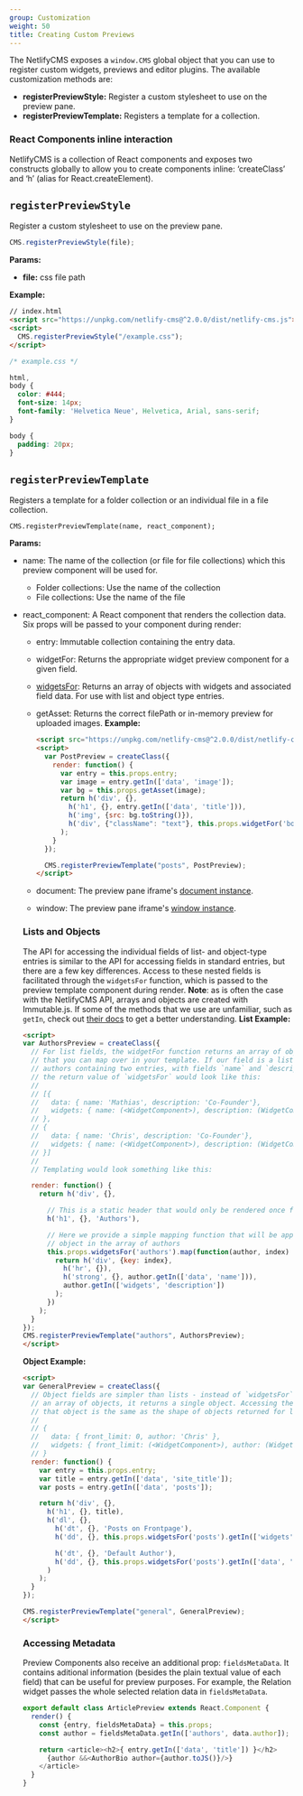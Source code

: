 ```yaml
---
group: Customization
weight: 50
title: Creating Custom Previews
---
```

The NetlifyCMS exposes a `window.CMS` global object that you can use to register custom widgets, previews and editor plugins. The available customization methods are:

* **registerPreviewStyle:** Register a custom stylesheet to use on the preview pane.
* **registerPreviewTemplate:** Registers a template for a collection.

### React Components inline interaction

NetlifyCMS is a collection of React components and exposes two constructs globally to allow you to create components inline: ‘createClass’ and ‘h’ (alias for React.createElement).

## `registerPreviewStyle`

Register a custom stylesheet to use on the preview pane.

```js
CMS.registerPreviewStyle(file);
```

**Params:**

* **file:** css file path

**Example:**

```html
// index.html
<script src="https://unpkg.com/netlify-cms@^2.0.0/dist/netlify-cms.js"></script>
<script>
  CMS.registerPreviewStyle("/example.css");
</script>
```

```css
/* example.css */

html,
body {
  color: #444;
  font-size: 14px;
  font-family: 'Helvetica Neue', Helvetica, Arial, sans-serif;
}

body {
  padding: 20px;
}
```

## `registerPreviewTemplate`

Registers a template for a folder collection or an individual file in a file collection.

`CMS.registerPreviewTemplate(name, react_component);`

**Params:**

* name: The name of the collection (or file for file collections) which this preview component will be used for.

  * Folder collections: Use the name of the collection
  * File collections: Use the name of the file
* react_component: A React component that renders the collection data. Six props will be passed to your component during render:

  * entry: Immutable collection containing the entry data.
  * widgetFor: Returns the appropriate widget preview component for a given field.
  * [widgetsFor](#lists-and-objects): Returns an array of objects with widgets and associated field data. For use with list and object type entries.
  * getAsset: Returns the correct filePath or in-memory preview for uploaded images.
    **Example:**

    ```html
    <script src="https://unpkg.com/netlify-cms@^2.0.0/dist/netlify-cms.js"></script>
    <script>
      var PostPreview = createClass({
        render: function() {
          var entry = this.props.entry;
          var image = entry.getIn(['data', 'image']);
          var bg = this.props.getAsset(image);
          return h('div', {},
            h('h1', {}, entry.getIn(['data', 'title'])),
            h('img', {src: bg.toString()}),
            h('div', {"className": "text"}, this.props.widgetFor('body'))
          );
        }
      });

      CMS.registerPreviewTemplate("posts", PostPreview);
    </script>
    ```
  * document: The preview pane iframe's [document instance](https://github.com/ryanseddon/react-frame-component/tree/9f8f06e1d3fc40da7122f0a57c62f7dec306e6cb#accessing-the-iframes-window-and-document).
  * window: The preview pane iframe's [window instance](https://github.com/ryanseddon/react-frame-component/tree/9f8f06e1d3fc40da7122f0a57c62f7dec306e6cb#accessing-the-iframes-window-and-document).

  ### Lists and Objects

    The API for accessing the individual fields of list- and object-type entries is similar to the API for accessing fields in standard entries, but there are a few key differences. Access to these nested fields is facilitated through the `widgetsFor` function, which is passed to the preview template component during render.
  		**Note**: as is often the case with the NetlifyCMS API, arrays and objects are created with Immutable.js. If some of the methods that we use are unfamiliar, such as `getIn`, check out [their docs](https://facebook.github.io/immutable-js/docs/#/) to get a better understanding.
    **List Example:**

  ```html
  <script>
  var AuthorsPreview = createClass({
    // For list fields, the widgetFor function returns an array of objects
    // that you can map over in your template. If our field is a list of
    // authors containing two entries, with fields `name` and `description`,
    // the return value of `widgetsFor` would look like this:
    //
    // [{
    //   data: { name: 'Mathias', description: 'Co-Founder'},
    //   widgets: { name: (<WidgetComponent>), description: (WidgetComponent>)}
    // },
    // {
    //   data: { name: 'Chris', description: 'Co-Founder'},
    //   widgets: { name: (<WidgetComponent>), description: (WidgetComponent>)}
    // }]
    //
    // Templating would look something like this:

    render: function() {
      return h('div', {},

        // This is a static header that would only be rendered once for the entire list
        h('h1', {}, 'Authors'),

        // Here we provide a simple mapping function that will be applied to each
        // object in the array of authors
        this.props.widgetsFor('authors').map(function(author, index) {
          return h('div', {key: index},
            h('hr', {}),
            h('strong', {}, author.getIn(['data', 'name'])),
            author.getIn(['widgets', 'description'])
          );
        })
      );
    }
  });
  CMS.registerPreviewTemplate("authors", AuthorsPreview);
  </script>
  ```

    **Object Example:**

  ```html
  <script>
  var GeneralPreview = createClass({
    // Object fields are simpler than lists - instead of `widgetsFor` returning
    // an array of objects, it returns a single object. Accessing the shape of
    // that object is the same as the shape of objects returned for list fields:
    //
    // {
    //   data: { front_limit: 0, author: 'Chris' },
    //   widgets: { front_limit: (<WidgetComponent>), author: (WidgetComponent>)}
    // }
    render: function() {
      var entry = this.props.entry;
      var title = entry.getIn(['data', 'site_title']);
      var posts = entry.getIn(['data', 'posts']);

      return h('div', {},
        h('h1', {}, title),
        h('dl', {},
          h('dt', {}, 'Posts on Frontpage'),
          h('dd', {}, this.props.widgetsFor('posts').getIn(['widgets', 'front_limit']) || 0),

          h('dt', {}, 'Default Author'),
          h('dd', {}, this.props.widgetsFor('posts').getIn(['data', 'author']) || 'None'),
        )
      );
    }
  });

  CMS.registerPreviewTemplate("general", GeneralPreview);
  </script>
  ```

  ### Accessing Metadata

    Preview Components also receive an additional prop: `fieldsMetaData`. It contains aditional information (besides the plain textual value of each field) that can be useful for preview purposes. For example, the Relation widget passes the whole selected relation data in `fieldsMetaData`.

  ```js
  export default class ArticlePreview extends React.Component {
    render() {
      const {entry, fieldsMetaData} = this.props;
      const author = fieldsMetaData.getIn(['authors', data.author]);

      return <article><h2>{ entry.getIn(['data', 'title']) }</h2>
        {author &&<AuthorBio author={author.toJS()}/>}
      </article>
    }
  }
  ```